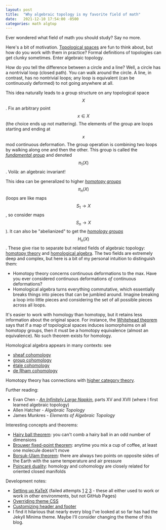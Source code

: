 ```yaml
---
layout: post
title:  "Why algebraic topology is my favorite field of math"
date:   2021-12-10 17:54:00 -0500
categories: math algtop
---
```


Ever wondered what field of math you should study? Say no more.

Here's a bit of motivation. [Topological spaces](https://en.wikipedia.org/wiki/Topology) are fun to think about, but how do you work with them in practice? Formal definitions of topologies can get clunky sometimes. Enter algebraic topology.

How do you tell the difference between a circle and a line? Well, a circle has a nontrivial loop (closed path). You can walk around the circle. A line, in contrast, has no nontrivial loops; any loop is equivalent (can be continuously deformed) to not going anywhere at all.

This idea naturally leads to a group structure on any topological space $$X$$. Fix an arbitrary point $$x \in X$$ (the choice ends up not mattering). The elements of the group are loops starting and ending at $$x$$ mod continuous deformation. The group operation is combining two loops by walking along one and then the other. This group is called the [*fundamental group*](https://en.wikipedia.org/wiki/Fundamental_group) and denoted $$\pi_1(X)$$. Voilà: an algebraic invariant!

This idea can be generalized to higher [*homotopy groups*](https://en.wikipedia.org/wiki/Homotopy_group) $$\pi_n(X)$$ (loops are like maps $$S_1 \to X$$, so consider maps $$S_n \to X$$). It can also be "abelianized" to get the [*homology groups*](https://en.wikipedia.org/wiki/Homology_(mathematics)) $$H_n(X)$$. These give rise to separate but related fields of algebraic topology: [homotopy theory](https://en.wikipedia.org/wiki/Homotopy_theory) and [homological algebra](https://en.wikipedia.org/wiki/Homological_algebra). The two fields are extremely deep and complex, but here is a bit of my personal intuition to distinguish them:
* Homotopy theory concerns continuous deformations to the max. Have you ever considered continuous deformations *of* continuous deformations?
* Homological algebra turns everything commutative, which essentially breaks things into pieces that can be jumbled around. Imagine breaking a loop into little pieces and considering the set of all possible pieces across all loops.

It's easier to work with homology than homotopy, but it retains less information about the original space. For instance, the [Whitehead theorem](https://en.wikipedia.org/wiki/Whitehead_theorem) says that if a map of topological spaces induces isomorphsims on all homotopy groups, then it must be a homotopy equivalence (almost an equivalence). No such theorem exists for homology.

Homological algebra appears in many contexts: see
* [sheaf cohomology](https://en.wikipedia.org/wiki/Sheaf_cohomology)
* [group cohomology](https://en.wikipedia.org/wiki/Group_cohomology)
* [étale cohomology](https://en.wikipedia.org/wiki/%C3%89tale_cohomology)
* [de Rham cohomology](https://en.wikipedia.org/wiki/De_Rham_cohomology)

Homotopy theory has connections with [higher category theory](https://en.wikipedia.org/wiki/Higher_category_theory).

Further reading:
* Evan Chen - [*An Infinitely Large Napkin*](https://web.evanchen.cc/napkin.html), parts XV and XVII (where I first learned algebraic topology)
* Allen Hatcher - *Algebraic Topology*
* James Munkres - *Elements of Algebraic Topology*

Interesting concepts and theorems:
* [Hairy ball theorem](https://en.wikipedia.org/wiki/Hairy_ball_theorem): you can't comb a hairy ball in an odd number of dimensions
* [Brouwer fixed-point theorem](https://en.wikipedia.org/wiki/Brouwer_fixed-point_theorem): anytime you mix a cup of coffee, at least one molecule doesn't move
* [Borsuk-Ulam theorem](https://en.wikipedia.org/wiki/Borsuk%E2%80%93Ulam_theorem): there are always two points on opposite sides of the Earth with the same temperature and air pressure
* [Poincaré duality](https://en.wikipedia.org/wiki/Poincar%C3%A9_duality): homology and cohomology are closely related for oriented closed manifolds

Development notes:
* [Setting up KaTeX](https://codewrites.me/jekyll/katex/blog/2020/08/26/use-katex-gh-pages/) (failed attempts [1](https://varunagrawal.github.io/2018/03/27/latex-jekyll/) [2](https://xuc.me/blog/katex-and-jekyll/) [3](https://gendignoux.com/blog/2020/05/23/katex.html#katex-integration-in-the-browser) - these all either used to work or work in other environments, but not GitHub Pages)
* [Overriding theme CSS](https://tomkadwill.com/2017/12/16/how-to-override-css-styles-in-jekyll.html)
* [Customizing header and footer](https://www.eliascarter.ca/2021/09/11/customizing-jekyll-header-and-footer.html)
* I find it hilarious that nearly every blog I've looked at so far has had the Jekyll Minima theme. Maybe I'll consider changing the theme of this blog.
